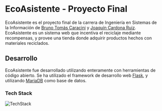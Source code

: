# EcoAsistente - Proyecto Final

EcoAsistente es el proyecto final de la carrera de Ingeniería en Sistemas de la Información de [Bruno Tomás Caracini](https://github.com/brunocaracini) y [Joaquín Cardona Ruiz](https://github.com/JoaquinCardonaRuiz). EcoAsistente es un sistema web que incentiva el reciclaje mediante recompensas, y provee una tienda donde adquirir productos hechos con materiales reciclados. 

## Desarrollo

EcoAsistente fue desarrollado utilizando enteramente con herramientas de código abierto. Se ha utilizado el framework de desarrollo web [Flask](https://flask.palletsprojects.com/en/1.1.x/), y utilizando [MariaDB](https://mariadb.org/) como base de datos.

### Tech Stack

![TechStack](https://user-images.githubusercontent.com/39555324/114630768-a8bbc100-9c91-11eb-819e-6fd497891618.png)
